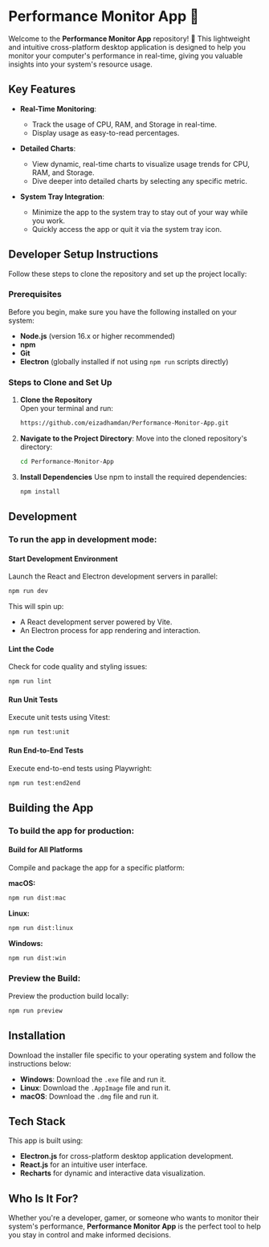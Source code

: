 # Performance Monitor App 🚀

Welcome to the **Performance Monitor App** repository! 🎉 This lightweight and intuitive cross-platform desktop application is designed to help you monitor your computer's performance in real-time, giving you valuable insights into your system's resource usage.

## Key Features

- **Real-Time Monitoring**:

  - Track the usage of CPU, RAM, and Storage in real-time.
  - Display usage as easy-to-read percentages.

- **Detailed Charts**:

  - View dynamic, real-time charts to visualize usage trends for CPU, RAM, and Storage.
  - Dive deeper into detailed charts by selecting any specific metric.

- **System Tray Integration**:
  - Minimize the app to the system tray to stay out of your way while you work.
  - Quickly access the app or quit it via the system tray icon.

## Developer Setup Instructions

Follow these steps to clone the repository and set up the project locally:

### Prerequisites

Before you begin, make sure you have the following installed on your system:

- **Node.js** (version 16.x or higher recommended)
- **npm**
- **Git**
- **Electron** (globally installed if not using `npm run` scripts directly)

### Steps to Clone and Set Up

1. **Clone the Repository**  
   Open your terminal and run:
   ```bash
   https://github.com/eizadhamdan/Performance-Monitor-App.git
   ```
2. **Navigate to the Project Directory**:
   Move into the cloned repository's directory:
   ```bash
   cd Performance-Monitor-App
   ```
3. **Install Dependencies**
   Use npm to install the required dependencies:
   ```bash
   npm install
   ```

## Development

### To run the app in development mode:

#### Start Development Environment

Launch the React and Electron development servers in parallel:

```bash
npm run dev
```

This will spin up:

- A React development server powered by Vite.
- An Electron process for app rendering and interaction.

#### Lint the Code

Check for code quality and styling issues:

```bash
npm run lint
```

#### Run Unit Tests

Execute unit tests using Vitest:

```bash
npm run test:unit
```

#### Run End-to-End Tests

Execute end-to-end tests using Playwright:

```bash
npm run test:end2end
```

## Building the App

### To build the app for production:

#### Build for All Platforms

Compile and package the app for a specific platform:

**macOS:**

```bash
npm run dist:mac
```

**Linux:**

```bash
npm run dist:linux
```

**Windows:**

```bash
npm run dist:win
```

### Preview the Build:

Preview the production build locally:

```bash
npm run preview
```

## Installation

Download the installer file specific to your operating system and follow the instructions below:

- **Windows**: Download the `.exe` file and run it.
- **Linux**: Download the `.AppImage` file and run it.
- **macOS**: Download the `.dmg` file and run it.

## Tech Stack

This app is built using:

- **Electron.js** for cross-platform desktop application development.
- **React.js** for an intuitive user interface.
- **Recharts** for dynamic and interactive data visualization.

## Who Is It For?

Whether you're a developer, gamer, or someone who wants to monitor their system's performance, **Performance Monitor App** is the perfect tool to help you stay in control and make informed decisions.
